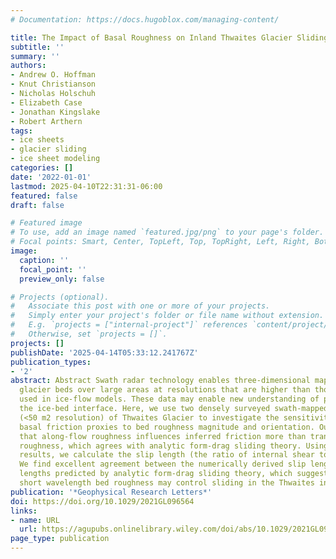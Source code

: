 ```yaml
---
# Documentation: https://docs.hugoblox.com/managing-content/

title: The Impact of Basal Roughness on Inland Thwaites Glacier Sliding
subtitle: ''
summary: ''
authors:
- Andrew O. Hoffman
- Knut Christianson
- Nicholas Holschuh
- Elizabeth Case
- Jonathan Kingslake
- Robert Arthern
tags:
- ice sheets
- glacier sliding
- ice sheet modeling
categories: []
date: '2022-01-01'
lastmod: 2025-04-10T22:31:31-06:00
featured: false
draft: false

# Featured image
# To use, add an image named `featured.jpg/png` to your page's folder.
# Focal points: Smart, Center, TopLeft, Top, TopRight, Left, Right, BottomLeft, Bottom, BottomRight.
image:
  caption: ''
  focal_point: ''
  preview_only: false

# Projects (optional).
#   Associate this post with one or more of your projects.
#   Simply enter your project's folder or file name without extension.
#   E.g. `projects = ["internal-project"]` references `content/project/deep-learning/index.md`.
#   Otherwise, set `projects = []`.
projects: []
publishDate: '2025-04-14T05:33:12.241767Z'
publication_types:
- '2'
abstract: Abstract Swath radar technology enables three-dimensional mapping of modern
  glacier beds over large areas at resolutions that are higher than those typically
  used in ice-flow models. These data may enable new understanding of processes at
  the ice-bed interface. Here, we use two densely surveyed swath-mapped topographies
  (<50 m2 resolution) of Thwaites Glacier to investigate the sensitivity of inferred
  basal friction proxies to bed roughness magnitude and orientation. Our work suggests
  that along-flow roughness influences inferred friction more than transverse-flow
  roughness, which agrees with analytic form-drag sliding theory. Using our model
  results, we calculate the slip length (the ratio of internal shear to basal slip).
  We find excellent agreement between the numerically derived slip lengths and slip
  lengths predicted by analytic form-drag sliding theory, which suggests that unresolved
  short wavelength bed roughness may control sliding in the Thwaites interior.
publication: '*Geophysical Research Letters*'
doi: https://doi.org/10.1029/2021GL096564
links:
- name: URL
  url: https://agupubs.onlinelibrary.wiley.com/doi/abs/10.1029/2021GL096564
page_type: publication
---
```

